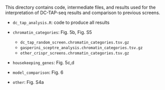 This directory contains code, intermediate files, and results used for the interpretation of DC-TAP-seq results and comparison to previous screens.

- `dc_tap_analysis.R`: code to produce all results
 
- `chromatin_categories`: Fig. 5b, Fig. S5
  - `dc_tap_random_screen.chromatin_categories.tsv.gz`
  - `gasperini_sceptre_analysis.chromatin_categories.tsv.gz`
  - `other_crispr_screens.chromatin_categories.tsv.gz`
- `housekeeping_genes`: Fig. 5c,d
- `model_comparison`: Fig. 6
- `other`: Fig. S4a



